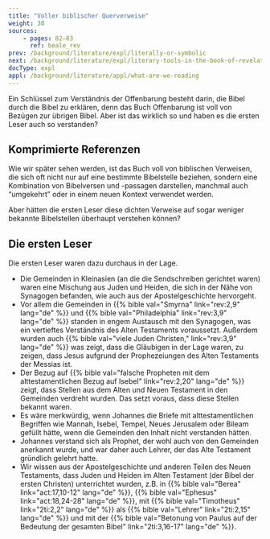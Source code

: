 ```yaml
---
title: "Voller biblischer Querverweise"
weight: 30
sources:
    - pages: 82–83
      ref: beale_rev
prev: /background/literature/expl/literally-or-symbolic
next: /background/literature/expl/literary-tools-in-the-book-of-revelation
docType: expl
appl: /background/literature/appl/what-are-we-reading
---
```


Ein Schlüssel zum Verständnis der Offenbarung besteht darin, die Bibel durch die Bibel zu erklären, denn das Buch Offenbarung ist voll von Bezügen zur übrigen Bibel. Aber ist das wirklich so und haben es die ersten Leser auch so verstanden?

## Komprimierte Referenzen

<a name="02d7"></a>
Wie wir später sehen werden, ist das Buch voll von biblischen Verweisen, die sich oft nicht nur auf eine bestimmte Bibelstelle beziehen, sondern eine Kombination von Bibelversen und -passagen darstellen, manchmal auch “umgekehrt” oder in einem neuen Kontext verwendet werden.

Aber hätten die ersten Leser diese dichten Verweise auf sogar weniger bekannte Bibelstellen überhaupt verstehen können?

## Die ersten Leser

<a name="2957"></a>
Die ersten Leser waren dazu durchaus in der Lage.

- Die Gemeinden in Kleinasien (an die die Sendschreiben gerichtet waren) waren eine Mischung aus Juden und Heiden, die sich in der Nähe von Synagogen befanden, wie auch aus der Apostelgeschichte hervorgeht.
- Vor allem die Gemeinden in {{% bible val="Smyrna" link="rev:2,9" lang="de" %}} und {{% bible val="Philadelphia" link="rev:3,9" lang="de" %}} standen in engem Austausch mit den Synagogen, was ein vertieftes Verständnis des Alten Testaments voraussetzt. Außerdem wurden auch {{% bible val="viele Juden Christen," link="rev:3,9" lang="de" %}} was zeigt, dass die Gläubigen in der Lage waren, zu zeigen, dass Jesus aufgrund der Prophezeiungen des Alten Testaments der Messias ist.
- Der Bezug auf {{% bible val="falsche Propheten mit dem alttestamentlichen Bezug auf Isebel" link="rev:2,20" lang="de" %}} zeigt, dass Stellen aus dem Alten und Neuen Testament in den Gemeinden verdreht wurden. Das setzt voraus, dass diese Stellen bekannt waren.
- Es wäre merkwürdig, wenn Johannes die Briefe mit alttestamentlichen Begriffen wie Mannah, Isebel, Tempel, Neues Jerusalem oder Bileam gefüllt hätte, wenn die Gemeinden den Inhalt nicht verstanden hätten.
- Johannes verstand sich als Prophet, der wohl auch von den Gemeinden anerkannt wurde, und war daher auch Lehrer, der das Alte Testament gründlich gelehrt hatte.
- Wir wissen aus der Apostelgeschichte und anderen Teilen des Neuen Testaments, dass Juden und Heiden im Alten Testament (der Bibel der ersten Christen) unterrichtet wurden, z.B. in {{% bible val="Berea" link="act:17,10-12" lang="de" %}}, {{% bible val="Ephesus" link="act:18,24-28" lang="de" %}}, mit {{% bible val="Timotheus" link="2ti:2,2" lang="de" %}} als {{% bible val="Lehrer" link="2ti:2,15" lang="de" %}} und mit der {{% bible val="Betonung von Paulus auf der Bedeutung der gesamten Bibel" link="2ti:3,16-17" lang="de" %}}.

